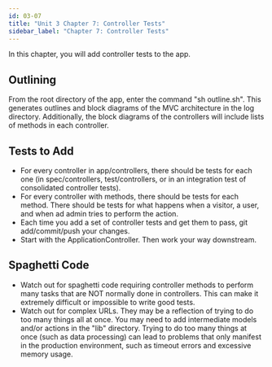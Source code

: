 ```yaml
---
id: 03-07
title: "Unit 3 Chapter 7: Controller Tests"
sidebar_label: "Chapter 7: Controller Tests"
---
```


In this chapter, you will add controller tests to the app.

## Outlining
From the root directory of the app, enter the command "sh outline.sh".  This generates outlines and block diagrams of the MVC architecture in the log directory.  Additionally, the block diagrams of the controllers will include lists of methods in each controller.

## Tests to Add
* For every controller in app/controllers, there should be tests for each one (in spec/controllers, test/controllers, or in an integration test of consolidated controller tests).
* For every controller with methods, there should be tests for each method.  There should be tests for what happens when a visitor, a user, and when ad admin tries to perform the action.
* Each time you add a set of controller tests and get them to pass, git add/commit/push your changes.
* Start with the ApplicationController.  Then work your way downstream.

## Spaghetti Code
* Watch out for spaghetti code requiring controller methods to perform many tasks that are NOT normally done in controllers.  This can make it extremely difficult or impossible to write good tests.
* Watch out for complex URLs.  They may be a reflection of trying to do too many things all at once.  You may need to add intermediate models and/or actions in the "lib" directory.  Trying to do too many things at once (such as data processing) can lead to problems that only manifest in the production environment, such as timeout errors and excessive memory usage.
